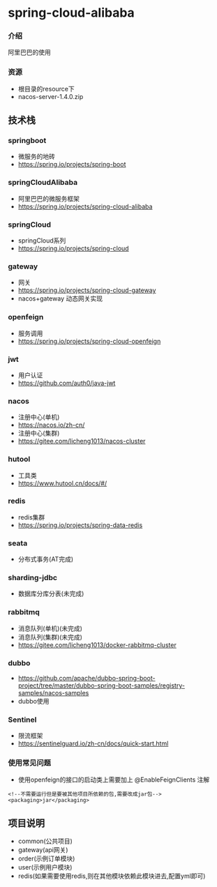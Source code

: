 # spring-cloud-alibaba

### 介绍
阿里巴巴的使用

### 资源
- 根目录的resource下
- nacos-server-1.4.0.zip

## 技术栈
### springboot
- 微服务的地砖
- https://spring.io/projects/spring-boot
### springCloudAlibaba
- 阿里巴巴的微服务框架
- https://spring.io/projects/spring-cloud-alibaba
### springCloud
- springCloud系列
- https://spring.io/projects/spring-cloud
### gateway
- 网关
- https://spring.io/projects/spring-cloud-gateway
- nacos+gateway 动态网关实现
### openfeign
- 服务调用
- https://spring.io/projects/spring-cloud-openfeign
### jwt
- 用户认证
- https://github.com/auth0/java-jwt
### nacos
- 注册中心(单机)
- https://nacos.io/zh-cn/
- 注册中心(集群)
- https://gitee.com/licheng1013/nacos-cluster
### hutool
- 工具类
- https://www.hutool.cn/docs/#/
### redis
- redis集群
- https://spring.io/projects/spring-data-redis
### seata
- 分布式事务(AT完成)
### sharding-jdbc
- 数据库分库分表(未完成)
### rabbitmq
- 消息队列(单机)(未完成)
- 消息队列(集群)(未完成)
- https://gitee.com/licheng1013/docker-rabbitmq-cluster
### dubbo
- https://github.com/apache/dubbo-spring-boot-project/tree/master/dubbo-spring-boot-samples/registry-samples/nacos-samples
- dubbo使用

### Sentinel
- 限流框架
- https://sentinelguard.io/zh-cn/docs/quick-start.html

### 使用常见问题
- 使用openfeign的接口的启动类上需要加上 @EnableFeignClients 注解

```
<!--不需要运行但是要被其他项目所依赖的包,需要改成jar包-->
<packaging>jar</packaging>
```



## 项目说明
- common(公共项目)
- gateway(api网关)
- order(示例订单模块)
- user(示例用户模块)
- redis(如果需要使用redis,则在其他模块依赖此模块进去,配置yml即可)

